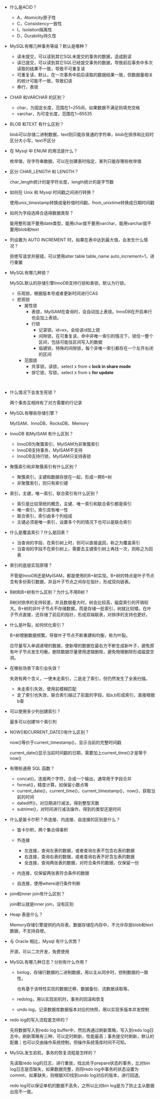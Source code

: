 - 什么是ACID？
  - A，Atomicity原子性
  - C，Consistency一致性
  - I，Isolation隔离性
  - D，Durability持久性



- MySQL有哪几种事务等级？默认是哪种？
  - 读未提交，可以读到其它SQL未提交的事务的数据，造成脏读
  - 读已提交，可以读到其它SQL已经提交事务的数据，导致前后事务中多次读取的结果不一致，导致不可重复读
  - 可重复读，默认，在一次事务中前后读取的数据结果一致，但数据量相关的统计可能不一致，导致幻读
  - 串行，表锁



- CHAR 和VARCHAR 的区别？

  - char，为固定长度，范围在1~255间，如果数据不满足则填充空格
  - varchar，为可变长度，范围在1~65535

  

- BLOB 和TEXT 有什么区别？

  blob可以存储二进制数据，text则只能存普通的字符串，blob在排序和比较时区分大小写，text不区分



- 在 Mysql 中 ENUM 的用法是什么？

  枚举值，存字符串数据，可以在创建表时指定，某列只能存哪些枚举值



- 区分 CHAR_LENGTH 和 LENGTH？

  char_length统计的是字符长度，length统计的是字节数



- 如何在 Unix 和 Mysql 时间戳之间进行转换？

  使用unix_timestamp转换成毫秒值时间戳，from_unixtime转换成日期时间戳



- 如何为字段选择合适得数据类型？

  能用整形就不要用date类型，能用char就不要用varchar，能用varchar就不要用blob和text



- 列设置为 AUTO INCREMENT 时，如果在表中达到最大值，会发生什么情况？

  拒绝写请求并报错，可以使用alter table table_name auto_increment=1，进行重置
  
  

- MySQL有哪几种锁？

  MySQL默认的存储引擎InnoDB支持行锁和表锁，默认为行锁。

  - 乐观锁，根据版本号或者更新时间进行CAS
  - 悲观锁
    - 属性锁
      - 表锁，MyISAM在查询时，会自动加上表锁。InnoDB在开启串行也会加上表锁。
      - 行锁
        - 记录锁，id=xx，会给该id加上锁
        - 间隙锁，在可重复读、命中非唯一索引的情况下，锁住一整个区间，包括可能往区间写入的数据
        - 临键锁，特殊的间隙锁，每个非唯一索引都存在一个左开右闭的区间
    - 范围锁
      - 共享锁，读锁，select x from x **lock in share mode**
      - 排它锁，写锁，select x from x **for update**

​	

- 什么情况下会发生死锁？

  两个事务互相持有了对方需要的行记录



- MySQL有哪些存储引擎？

  MyISAM、InnoDB、RocksDB、Memory



- InnoDB 和MyISAM 有什么区别？
  - InnoDB为聚簇索引，MyISAM为非聚簇索引
  - InnoDB支持事务，MyISAM不支持
  - InnoDB支持行锁，MyISAM只支持表锁



- 聚簇索引和非聚簇索引有什么区别？

  - 聚簇索引，主键和数据存放在一起，形成一颗B+树
  - 非聚簇索引，则只有索引键

  

- 索引，主键，唯一索引，联合索引有什么区别？

  - 索引是比较笼统的概念，主键、唯一索引和联合索引都是索引
  - 唯一索引，索引具有唯一性
  - 联合索引，索引由多个列组成
  - 主键必须是唯一索引，设置多个列的情况下也可以是联合索引

  

- 什么是覆盖索引？什么是回表？
  - 当查询的字段，在索引树上时，则可以直接返回，称之为覆盖索引
  - 当查询的字段不在索引树上，需要去主键索引树上再找一次，则称之为回表



- 索引的底层实现原理？

  不管是InnoDB还是MyISAM，都是使用的B+树实现。B+树的特点是叶子节点含有多份索引数据，并且叶子节点之间存在指针，形成双向链表。
  
  

- B树和B+树有什么区别？为什么不用B树？

  B树对排序的支持较差，并且数据量大时，树会比较高，磁盘索引的开销较大。B+树的非叶子节点不存储数据，而是存储一批索引，树就比较矮。在叶子节点直接，还存储了前后的指针，形成双端联表，对排序的支持也更好。

  

- 什么是叶裂，如何优化索引？

  B+树增删数据频繁，导致叶子节点不断重建和均衡，称为叶裂。
  
  应尽量写入单调递增的数据，使新增的数据在最右方不断生成新叶子，避免原有叶子节点发生均衡。删除数据尽量使用逻辑删除，避免物理删除形成磁盘空洞。



- 在哪些场景下索引会失效？

  失效有两个含义，一使未走索引，二是走了索引，但仍然发生了全表扫描。

  - 未走索引失效，使用前模糊匹配
  - 走了索引也失效，联合索引越过了前面的字段，如a,b形成索引，直接根据b查

  

- 可以使用多少列创建索引？

  最多可以创建16个索引列



- NOW()和CURRENT_DATE()有什么区别？

  now()等价于current_timestamp()，显示当前的完整时间戳

  current_date()显示当前时间戳的日期，需要加上current_time()才是等于now()



- 有哪些通用 SQL 函数？

  - concat()，连接两个字符，合成一个输出，通常用于字段合并
  - format()，精度计算，如保留小数点等
  - current_date()，current_time()，current_timestamp()，now()，获取当前的时间
  - datediff()，对日期进行减法，得到整型天数
  - subtime()，对时间进行减法操作，得到的类型还是时间

  

- 什么是笛卡尔积？外连接、内连接、自连接的区别是什么？

  - 笛卡尔积，两个集合得乘积
  - 外连接
    - 左连接，查询左表的数据，或者查询左表不包含右表的数据
    - 右连接，查询右表的数据，或者查询右表不好含左表的数据
    - 全连接，查询两张表的数据，对符合条件的数据，仅保留一份

  - 内连接，仅保留两张表符合条件的数据
  - 自连接，使用where进行条件判断



- join和inner join有什么区别？

  join默认就是inner join，没有区别

  

- Heap 表是什么？

  Memory存储引擎提供的内存表，数据存储在内存中，不允许存放blob和text数据，不支持自增。



- 与 Oracle 相比，Mysql 有什么优势？

  开源，可以二次开发，免费使用



- MySQL有哪几种日志？分别有什么作用？

  - binlog，存储行数据的二进制数据，用以主从同步时，控制数据的一致性。

    也有基于该特性实现的数据迁移、数据备份、流数据读取等。

  - redolog，用以实现宕机时，事务的回滚和恢复

  - undo log，记录数据库数据版本对应的快照，用以实现多版本并发控制



- redo log的写入流程是怎样的？

  先将数据写入到redo log buffer中，然后再通过刷新策略，写入到redo log日志中。刷新策略有三种，可以定时刷新，性能最高；事务提交时刷新，默认的配置；也可以交由操作系统控制，但操作系统落库时间不可知。



- MySQL发生宕机，事务的恢复流程是怎样的？

  先读取redo log的日志，进行重放，找出处于prepare状态的事务，比对bin log日志是否缺失，如果数据完整，则将redo log中事务的状态设置为commit，如果缺失，则根据XID找到undo log对应的版本，进行回退。

  redo log可以保证单机的数据不丢失，之所以比对bin log是为了防止主从数据出现不一致。

